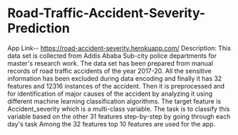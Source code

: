 # Road-Traffic-Accident-Severity-Prediction
App Link-- https://road-accident-severity.herokuapp.com/
Description: This data set is collected from Addis Ababa Sub-city police departments for master's research work. The data set has been prepared from manual records of road traffic accidents of the year 2017-20. All the sensitive information has been excluded during data encoding and finally it has 32 features and 12316 instances of the accident. Then it is preprocessed and for identification of major causes of the accident by analyzing it using different machine learning classification algorithms. 
The target feature is Accident_severity which is a multi-class variable. The task is to classify this variable based on the other 31 features step-by-step by going through each day's task
Among the 32 features top 10 features are used for the app.

